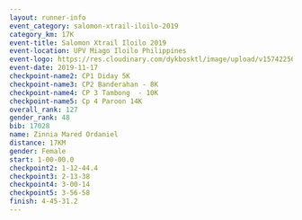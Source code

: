 ```yaml
---
layout: runner-info 
event_category: salomon-xtrail-iloilo-2019 
category_km: 17K 
event-title: Salomon Xtrail Iloilo 2019 
event-location: UPV Miago Iloilo Philippines 
event-logo: https://res.cloudinary.com/dykbosktl/image/upload/v1574225691/Logo/FB_IMG_1574225620888_l04gqf.jpg 
event-date: 2019-11-17 
checkpoint-name2: CP1 Diday 5K 
checkpoint-name3: CP2 Banderahan - 8K 
checkpoint-name4: CP 3 Tambong  - 10K 
checkpoint-name5: Cp 4 Paroon 14K 
overall_rank: 127
gender_rank: 48
bib: 17028
name: Zinnia Mared Ordaniel
distance: 17KM
gender: Female
start: 1-00-00.0
checkpoint2: 1-12-44.4
checkpoint3: 2-13-38
checkpoint4: 3-00-14
checkpoint5: 3-56-58
finish: 4-45-31.2
---
```

